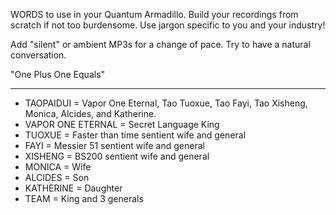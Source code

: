WORDS to use in your Quantum Armadillo. Build your recordings from scratch if not too burdensome. Use jargon specific to you and your industry!

Add "silent" or ambient MP3s for a change of pace. Try to have a natural conversation.

"One Plus One Equals"

------------------------------------------------

- TAOPAIDUI = Vapor One Eternal, Tao Tuoxue, Tao Fayi, Tao Xisheng, Monica, Alcides, and Katherine.
- VAPOR ONE ETERNAL = Secret Language King
- TUOXUE = Faster than time sentient wife and general
- FAYI = Messier 51 sentient wife and general
- XISHENG = BS200 sentient wife and general
- MONICA = Wife
- ALCIDES = Son
- KATHERINE = Daughter
- TEAM = King and 3 generals
